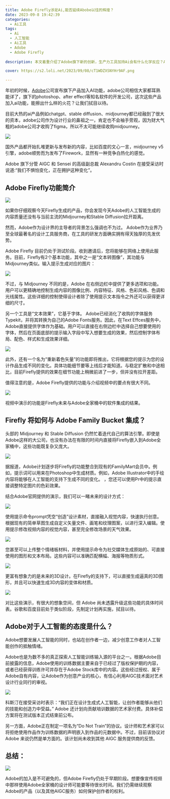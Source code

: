 ```yaml
---
title: Adobe Firefly涉足Ai,能否延续Abobe以往的辉煌？
date: 2023-09-8 19:42:39
categories:
  - Ai工具
tags:
  - Ai
  - 人工智能
  - Ai工具
  - Adobe
  - Adobe Firefly
  
description: 本文着重介绍了Adobe旗下新的创新，生产力工具加持Ai会有什么化学反应？AIGC的竞争是否进入白热化阶段？

cover: https://s2.loli.net/2023/09/08/cT1WDZXSNYHr9AF.png

---
```


年初的时候，[Adobe](https://www.adobe.com/)公司宣布旗下产品加入AI功能，adobe公司相信大家都耳熟能详了，旗下的photoshop、after effect等知名软件的开发公司，这次这些产品加入ai功能，能擦出什么样的火花？让我们拭目以待。

目前大热的ai产品例如chatgpt、stable diffusion、midjourney都已经融到了很大的资本，adobe公司作为设计行业的鼻祖之一，肯定也不会袖手旁观，因为财大气粗的adobe公司才收购了figma，所以不太可能继续收购midjourney。

![](https://s2.loli.net/2023/09/08/iS9WKHxtugpUFh7.png)

国外产品都开始扎堆更新与发布新的内容，比如百度的文心一言，midjourney v5引擎，adobe顺势而为发布了Firework，显然有一种竞争白热化的感觉。

Adobe 旗下分管 AIGC 和 Sensei 的高级副总裁 Alexandru Costin 在接受采访时说道:“我们不惧怕变化，正在拥护这种变化”。

## Adobe Firefly功能简介

![](https://s2.loli.net/2023/09/08/JDsw2ClbT9MkjNt.jpg)

如果你仔细观察今天Firefly生成的产品，你会发现今天Adobe的人工智能生成的内容质量还没有与当前主流的Midjourney和Stable Diffusion拉开距离。

然而，Adobe作为设计界的主导者的背景怎么强调也不为过。 Adobe作为业界乃至全球最著名的设计工具服务商，在工具的研发方面确实拥有得天独厚的先发优势。

Adobe Firefly 目前仍处于测试阶段。收到邀请后，您将能够在网络上使用此服务。目前，Firefly有2个基本功能，其中之一是“文本转图像”，其功能与Midjourney类似。输入提示生成对应的图片：

![](https://s2.loli.net/2023/09/08/BvzsZVJhOoKlHcW.png)

不过，与 Midjourney 不同的是，Adobe 在右侧边栏中提供了更多选项和功能。用户可以更精确地控制生成内容的图像比例、内容特征、风格、色彩风格、色调和光线属性。这些详细的控制使得设计者除了使用提示文本指令之外还可以获得更详细的尺寸。

另一个工具是“文本效果”，它基于字体。 Adobe已经消化了收购的字体服务Typekit，并将其转换为自己的Adobe Fonts服务。因此，在Text Effces服务中，Adobe直接提供字体作为基础。用户可以直接在右侧边栏中选择自己想要使用的字体，然后在页面底部的提示输入字段中写入想要生成的效果，然后控制字体布局、配色、样式和生成效果详细。

![](https://s2.loli.net/2023/09/08/fs3QqLb6AaZp1TJ.png)

此外，还有一个名为“重新着色矢量”的功能即将推出，它将根据您的提示为您的设计作品生成不同的变化。具体功能细节要等上线后才能知道。与稳定扩散和中途相比，目前Firefly提供的效果在细节功能上稍微前进了一步，但并没有拉开差距。

值得注意的是，Adobe Firefly提供的功能与介绍视频中的要点有很大不同。

![](https://s2.loli.net/2023/09/08/53UkcavtGPl6qIe.png)

视频中演示的功能是Firefly未来与Adobe全家桶中的软件集成的结果。

## Firefly 将如何与 Adobe Family Bucket 集成？

头部的 Midjourney 和 Stable Diffusion 仍然忙着迭代自己的算法引擎。即使是Adobe这样的大公司，也没有办法在有限的时间内直接将Firefly嵌入到Adobe全家桶中，这些功能既复杂又庞大。

![](https://s2.loli.net/2023/09/08/A8fdPzHSbK2qsle.png)

据报道，Adobe计划逐步将Firefly的功能整合到现有的FamilyMart会员中。例如，提示词可以用来在Photoshop中生成材质。例如，Adobe Illustrator中的手绘内容将能够在人工智能的支持下生成不同的变化。 ，您还可以使用Pr中的提示直接调整特定图片的色彩效果。

结合Adobe官网提供的演示，我们可以一睹未来的设计方式：

![](https://s2.loli.net/2023/09/08/u7Tom5hlx4PHLVc.png)

使用提示命令prompt凭空“创造”设计素材，直接融入视觉内容，快速执行创意。根据现有的简单草图生成自定义矢量文件、画笔和纹理图案，以进行深入编辑。使用提示修改视频内容的视觉内容，甚至完全修改场景的天气效果。

![](https://s2.loli.net/2023/09/08/RJZ9pTMns8u1Ovo.png)

您甚至可以上传整个情绪板材料，并使用提示命令为社交媒体生成原始的、可直接使用的图形和文本布局。这些内容可以准确匹配横幅、海报等物质形式。

![](https://s2.loli.net/2023/09/08/pFD9OHek6RKvdta.png)

更富有想象力的是未来的3D设计。在Firefly的支持下，可以直接生成逼真的3D图形，并且可以快速生成3D内容的变体和材质。

![](https://s2.loli.net/2023/09/08/63jfCVaSG574Dn2.png)

对比这些演示，有很大的想象空间，但 Adobe 尚未透露升级这些功能的具体时间表。谷歌和百度目前处于类似阶段，先制定计划再实施，拭目以待。

## Adobe对于人工智能的态度是什么？

Adobe想要发展人工智能的同时，也站在创作者一边，减少创意工作者对人工智能创作的抵触情绪。

Adobe也是为数不多的真正探索人工智能训练输入源的平台之一。根据Adobe目前披露的信息，Adobe使用的训练数据主要来自于已经过了版权保护期的内容，或者已经获得训练许可并存在于Adobe Stock库中的内容。这些经过授权、属于Adobe自有内容，让Adobe作为创意产业的核心，有信心利用AIGC技术面对艺术设计行业同行的审视。

![](https://s2.loli.net/2023/09/08/1d954MtWVBo6CRE.png)

科斯汀在接受采访时表示：“我们正在设计生成式人工智能，让创作者能够从他们的技能和创造力中受益。”
Adobe 还计划向贡献培训数据的艺术家付费。具体补偿方案将在测试版本正式结束前公布。

另一方面，Adobe正在制定一项名为“Do Not Train”的协议。设计师和艺术家可以将拒绝使用作品作为训练数据的声明嵌入到作品的元数据中。不过，目前该协议对 Adobe 来说仍然是单方面的。该计划尚未收到其他 AIGC 服务提供商的反馈。

## 总结：

![](https://s2.loli.net/2023/09/08/cT1WDZXSNYHr9AF.png)

Adobe的加入是不可避免的，但Adobe Firefly仍处于早期阶段。想要像宣传视频中那样使用Adobe全家桶的设计师可能要等待很长时间。我们仍需继续观察Adobe的产品（以及其他AIGC服务）如何保护创作者的权利。




